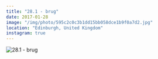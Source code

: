 ```yaml
---
title: "28.1 - brug"
date: 2017-01-28
image: "/img/photo/595c2c0c3b1dd15bb058dce1b9f0a7d2.jpg"
location: "Edinburgh, United Kingdom"
instagram: true
---
```


![28.1 - brug](/img/photo/595c2c0c3b1dd15bb058dce1b9f0a7d2.jpg)
